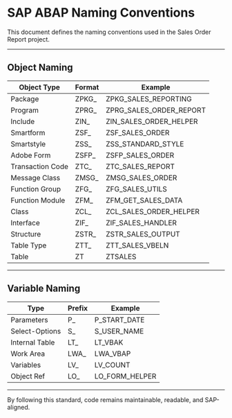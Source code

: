 # SAP ABAP Naming Conventions

This document defines the naming conventions used in the Sales Order Report project.

---

## Object Naming

| Object Type           | Format                  | Example                          |
|-----------------------|-------------------------|----------------------------------|
| Package               | ZPKG_<name>             | ZPKG_SALES_REPORTING             |
| Program               | ZPRG_<name>             | ZPRG_SALES_ORDER_REPORT          |
| Include               | ZIN_<name>              | ZIN_SALES_ORDER_HELPER           |
| Smartform             | ZSF_<name>              | ZSF_SALES_ORDER                  |
| Smartstyle            | ZSS_<name>              | ZSS_STANDARD_STYLE               |
| Adobe Form            | ZSFP_<name>             | ZSFP_SALES_ORDER                 |
| Transaction Code      | ZTC_<name>              | ZTC_SALES_REPORT                 |
| Message Class         | ZMSG_<name>             | ZMSG_SALES_ORDER                 |
| Function Group        | ZFG_<name>              | ZFG_SALES_UTILS                  |
| Function Module       | ZFM_<name>              | ZFM_GET_SALES_DATA               |
| Class                 | ZCL_<name>              | ZCL_SALES_ORDER_HELPER           |
| Interface             | ZIF_<name>              | ZIF_SALES_HANDLER                |
| Structure             | ZSTR_<name>             | ZSTR_SALES_OUTPUT                |
| Table Type            | ZTT_<name>              | ZTT_SALES_VBELN                  |
| Table                 | ZT<name>                | ZTSALES                          |

---

## Variable Naming

| Type           | Prefix        | Example               |
|----------------|---------------|-----------------------|
| Parameters     | P_            | P_START_DATE          |
| Select-Options | S_            | S_USER_NAME           |
| Internal Table | LT_           | LT_VBAK               |
| Work Area      | LWA_          | LWA_VBAP              |
| Variables      | LV_           | LV_COUNT              |
| Object Ref     | LO_           | LO_FORM_HELPER        |

---

By following this standard, code remains maintainable, readable, and SAP-aligned.
